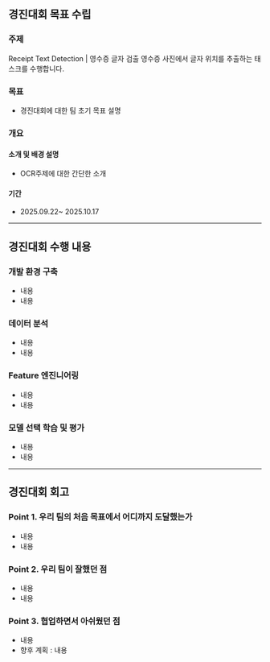 ## 경진대회 목표 수립

### 주제
Receipt Text Detection | 영수증 글자 검출
영수증 사진에서 글자 위치를 추출하는 태스크를 수행합니다.

### 목표
- 경진대회에 대한 팀 초기 목표 설명

### 개요
#### 소개 및 배경 설명
- OCR주제에 대한 간단한 소개 
#### 기간 
- 2025.09.22~ 2025.10.17

---

## 경진대회 수행 내용

### 개발 환경 구축
- 내용
- 내용
### 데이터 분석
- 내용
- 내용
### Feature 엔진니어링
- 내용
- 내용
### 모델 선택 학습 및 평가
- 내용
- 내용

---

## 경진대회 회고

### Point 1. 우리 팀의 처음 목표에서 어디까지 도달했는가
- 내용
- 내용

### Point 2. 우리 팀이 잘했던 점
- 내용
- 내용

### Point 3. 협업하면서 아쉬웠던 점
- 내용
- 향후 계획 : 내용


